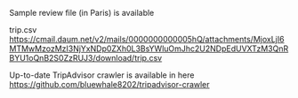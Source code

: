 Sample review file (in Paris) is available 

trip.csv
https://cmail.daum.net/v2/mails/0000000000005hQ/attachments/MjoxLjI6MTMwMzozMzI3NjYxNDp0ZXh0L3BsYWluOmJhc2U2NDpEdUVXTzM3QnRBYU1oQnB2S0ZzRUJ3/download/trip.csv


Up-to-date TripAdvisor crawler is available in here
https://github.com/bluewhale8202/tripadvisor-crawler

